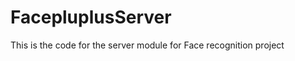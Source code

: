 FacepluplusServer
=================

This is the code for the server module for Face recognition project
